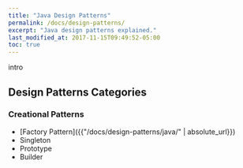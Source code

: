 ```yaml
---
title: "Java Design Patterns"
permalink: /docs/design-patterns/
excerpt: "Java design patterns explained."
last_modified_at: 2017-11-15T09:49:52-05:00
toc: true
---
```


intro

## Design Patterns Categories

### Creational Patterns

- [Factory Pattern]({{"/docs/design-patterns/java/" | absolute_url}})
- Singleton
- Prototype
- Builder